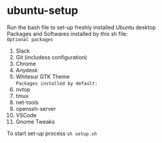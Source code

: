 # ubuntu-setup
Run the bash file to set-up freshly installed Ubuntu desktop  
Packages and Softwares installed by this sh file:    
`Optional packages`  
1. Slack  
2. Git (includess configuration)
3. Chrome
4. Anydesk  
5. Whitesur GTK Theme  
`Packages installed by default:`  
1. nvtop
2. tmux
3. net-tools
4. openssh-server
5. VSCode
6. Gnome Tweaks

To start set-up process
```sh setup.sh```
